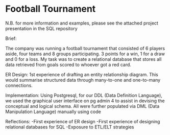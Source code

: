 # Football Tournament

N.B. for more information and examples, please see the attached project presentation in the SQL repository

Brief: 

The company was running a football tournament that consisted of 6 players aside, four teams and 8 groups participating. 3 points for a win, 1 for a draw and 0 for a loss. My task was to create a relational database that stores all data retrieved from goals scored to whoever got a red card.

ER Design: 
1st experience of drafting an entity relationship diagram. This would summarise structured data through many-to-one and one-to-many connections.

Implementation: 
Using Postgresql, for our DDL (Data Definition Language), we used the graphical user interface on pg admin 4 to assist in devising the conceptual and logical schema.
All were further populated via DML (Data Manipulation Language) manually using code

Reflections:
-First experience of ER design 
-First experience of designing relational databases for SQL 
-Exposure to ETL/ELT strategies




